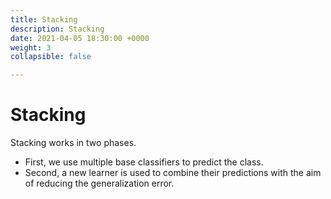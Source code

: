 ```yaml
---
title: Stacking
description: Stacking
date: 2021-04-05 18:30:00 +0000
weight: 3
collapsible: false

---
```

# Stacking

Stacking works in two phases.

* First, we use multiple base classifiers to predict the class.
* Second, a new learner is used to combine their predictions with the aim of reducing the generalization error.